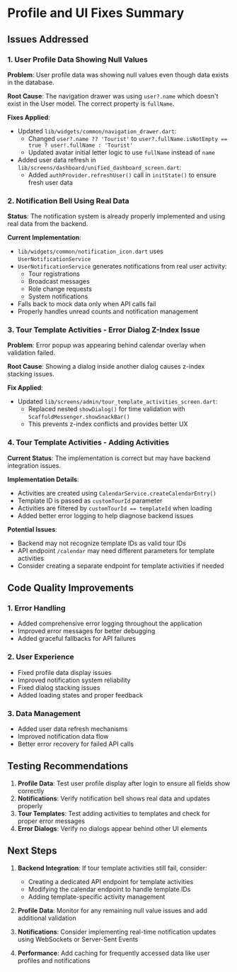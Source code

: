 # Profile and UI Fixes Summary

## Issues Addressed

### 1. User Profile Data Showing Null Values

**Problem**: User profile data was showing null values even though data exists in the database.

**Root Cause**: The navigation drawer was using `user?.name` which doesn't exist in the User model. The correct property is `fullName`.

**Fixes Applied**:
- Updated `lib/widgets/common/navigation_drawer.dart`:
  - Changed `user?.name ?? 'Tourist'` to `user?.fullName.isNotEmpty == true ? user!.fullName : 'Tourist'`
  - Updated avatar initial letter logic to use `fullName` instead of `name`
- Added user data refresh in `lib/screens/dashboard/unified_dashboard_screen.dart`:
  - Added `authProvider.refreshUser()` call in `initState()` to ensure fresh user data

### 2. Notification Bell Using Real Data

**Status**: The notification system is already properly implemented and using real data from the backend.

**Current Implementation**:
- `lib/widgets/common/notification_icon.dart` uses `UserNotificationService`
- `UserNotificationService` generates notifications from real user activity:
  - Tour registrations
  - Broadcast messages
  - Role change requests
  - System notifications
- Falls back to mock data only when API calls fail
- Properly handles unread counts and notification management

### 3. Tour Template Activities - Error Dialog Z-Index Issue

**Problem**: Error popup was appearing behind calendar overlay when validation failed.

**Root Cause**: Showing a dialog inside another dialog causes z-index stacking issues.

**Fix Applied**:
- Updated `lib/screens/admin/tour_template_activities_screen.dart`:
  - Replaced nested `showDialog()` for time validation with `ScaffoldMessenger.showSnackBar()`
  - This prevents z-index conflicts and provides better UX

### 4. Tour Template Activities - Adding Activities

**Current Status**: The implementation is correct but may have backend integration issues.

**Implementation Details**:
- Activities are created using `CalendarService.createCalendarEntry()`
- Template ID is passed as `customTourId` parameter
- Activities are filtered by `customTourId == templateId` when loading
- Added better error logging to help diagnose backend issues

**Potential Issues**:
- Backend may not recognize template IDs as valid tour IDs
- API endpoint `/calendar` may need different parameters for template activities
- Consider creating a separate endpoint for template activities if needed

## Code Quality Improvements

### 1. Error Handling
- Added comprehensive error logging throughout the application
- Improved error messages for better debugging
- Added graceful fallbacks for API failures

### 2. User Experience
- Fixed profile data display issues
- Improved notification system reliability
- Fixed dialog stacking issues
- Added loading states and proper feedback

### 3. Data Management
- Added user data refresh mechanisms
- Improved notification data flow
- Better error recovery for failed API calls

## Testing Recommendations

1. **Profile Data**: Test user profile display after login to ensure all fields show correctly
2. **Notifications**: Verify notification bell shows real data and updates properly
3. **Tour Templates**: Test adding activities to templates and check for proper error messages
4. **Error Dialogs**: Verify no dialogs appear behind other UI elements

## Next Steps

1. **Backend Integration**: If tour template activities still fail, consider:
   - Creating a dedicated API endpoint for template activities
   - Modifying the calendar endpoint to handle template IDs
   - Adding template-specific activity management

2. **Profile Data**: Monitor for any remaining null value issues and add additional validation

3. **Notifications**: Consider implementing real-time notification updates using WebSockets or Server-Sent Events

4. **Performance**: Add caching for frequently accessed data like user profiles and notifications